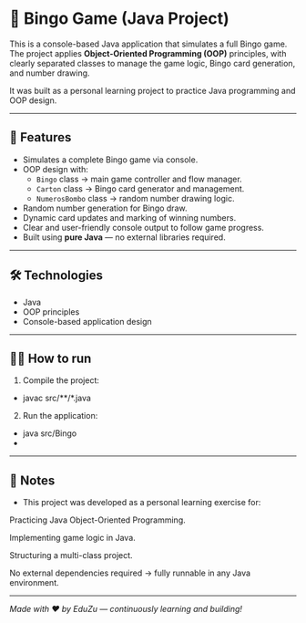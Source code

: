 # 🎱 Bingo Game (Java Project)

This is a console-based Java application that simulates a full Bingo game.  
The project applies **Object-Oriented Programming (OOP)** principles, with clearly separated classes to manage the game logic, Bingo card generation, and number drawing.

It was built as a personal learning project to practice Java programming and OOP design.

---

## 🚀 Features

- Simulates a complete Bingo game via console.
- OOP design with:
  - `Bingo` class → main game controller and flow manager.
  - `Carton` class → Bingo card generator and management.
  - `NumerosBombo` class → random number drawing logic.
- Random number generation for Bingo draw.
- Dynamic card updates and marking of winning numbers.
- Clear and user-friendly console output to follow game progress.
- Built using **pure Java** — no external libraries required.

---

## 🛠️ Technologies

- Java
- OOP principles
- Console-based application design

---

## 🏃‍♂️ How to run

1. Compile the project:
-  javac src/**/*.java

2. Run the application:
-  java src/Bingo
-  
---
## 📝 Notes
-  This project was developed as a personal learning exercise for:

Practicing Java Object-Oriented Programming.

Implementing game logic in Java.

Structuring a multi-class project.

No external dependencies required → fully runnable in any Java environment.

---
<em>Made with ❤️ by EduZu — continuously learning and building!</em>
```bash
